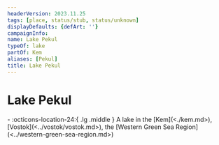 ```yaml
---
headerVersion: 2023.11.25
tags: [place, status/stub, status/unknown]
displayDefaults: {defArt: ''}
campaignInfo:
name: Lake Pekul
typeOf: lake
partOf: Kem
aliases: [Pekul]
title: Lake Pekul
---
```

# Lake Pekul
<div class="grid cards ext-narrow-margin ext-one-column" markdown>
-    :octicons-location-24:{ .lg .middle } A lake in the [Kem](<./kem.md>), [Vostok](<../vostok/vostok.md>), the [Western Green Sea Region](<../western-green-sea-region.md>)  
</div>


